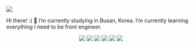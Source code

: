 <img src="https://capsule-render.vercel.app/api?type=waving&color=auto&height=200&section=header&text=FrontEnd&fontSize=90" />

Hi there! :) 👋
I’m currently studying in Busan, Korea.
I’m currently learning everything I need to be front engineer.

<div align="center">
	<img src="https://img.shields.io/badge/JavaScript-F7DF1E?style=flat&logo=JavaScript&logoColor=white" />
	<img src="https://img.shields.io/badge/HTML5-E34F26?style=flat&logo=HTML5&logoColor=white" />
	<img src="https://img.shields.io/badge/CSS3-1572B6?style=flat&logo=CSS3&logoColor=white" />
	<img src="https://img.shields.io/badge/TypeScript-3178C6?style=flat&logo=TypeScript&logoColor=white"/>
	<img src="https://img.shields.io/badge/React-61DAFB?style=flat&logo=React&logoColor=white"/>
	<img src="https://img.shields.io/badge/Next-000000?style=flat&logo=Next&logoColor=white"/>
</div>
